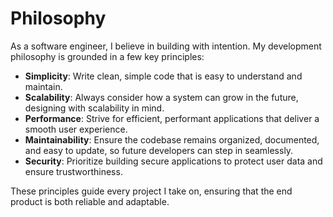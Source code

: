 # Philosophy

As a software engineer, I believe in building with intention. My development philosophy is grounded in a few key principles:

- **Simplicity**: Write clean, simple code that is easy to understand and maintain.
- **Scalability**: Always consider how a system can grow in the future, designing with scalability in mind.
- **Performance**: Strive for efficient, performant applications that deliver a smooth user experience.
- **Maintainability**: Ensure the codebase remains organized, documented, and easy to update, so future developers can step in seamlessly.
- **Security**: Prioritize building secure applications to protect user data and ensure trustworthiness.

These principles guide every project I take on, ensuring that the end product is both reliable and adaptable.